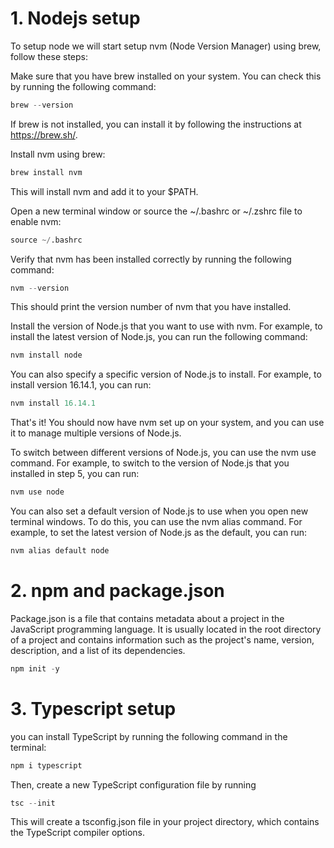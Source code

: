 # 1. Nodejs setup
To setup node we will start setup nvm (Node Version Manager) using brew, follow these steps:

Make sure that you have brew installed on your system. You can check this by running the following command:

```python
brew --version
```
If brew is not installed, you can install it by following the instructions at https://brew.sh/.

Install nvm using brew:

```python
brew install nvm
```
This will install nvm and add it to your $PATH.

Open a new terminal window or source the ~/.bashrc or ~/.zshrc file to enable nvm:

```python
source ~/.bashrc
```

Verify that nvm has been installed correctly by running the following command:

```python
nvm --version
```
This should print the version number of nvm that you have installed.

Install the version of Node.js that you want to use with nvm. For example, to install the latest version of Node.js, you can run the following command:

```python
nvm install node
```
You can also specify a specific version of Node.js to install. For example, to install version 16.14.1, you can run:

```python
nvm install 16.14.1
```
That's it! You should now have nvm set up on your system, and you can use it to manage multiple versions of Node.js.

To switch between different versions of Node.js, you can use the nvm use command. For example, to switch to the version of Node.js that you installed in step 5, you can run:

```python
nvm use node
```

You can also set a default version of Node.js to use when you open new terminal windows. To do this, you can use the nvm alias command. For example, to set the latest version of Node.js as the default, you can run:

```python
nvm alias default node
```


# 2. npm and package.json
Package.json is a file that contains metadata about a project in the JavaScript programming language. It is usually located in the root directory of a project and contains information such as the project's name, version, description, and a list of its dependencies.
```python
npm init -y
```

# 3. Typescript setup
you can install TypeScript by running the following command in the terminal:
```python
npm i typescript
```

Then, create a new TypeScript configuration file by running
```python
tsc --init
```
This will create a tsconfig.json file in your project directory, which contains the TypeScript compiler options.
